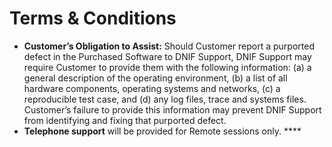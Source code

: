 # Terms & Conditions

* **Customer’s Obligation to Assist:** Should Customer report a purported defect in the Purchased Software to DNIF Support, DNIF Support may require Customer to provide them with the following information: \(a\) a general description of the operating environment, \(b\) a list of all hardware components, operating systems and networks, \(c\) a reproducible test case, and \(d\) any log files, trace and systems files. Customer’s failure to provide this information may prevent DNIF Support from identifying and fixing that purported defect. 
* **Telephone support** will be provided for Remote sessions only. ****

